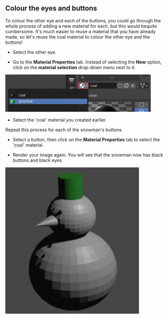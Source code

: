 ## Colour the eyes and buttons

To colour the other eye and each of the buttons, you could go through the whole process of adding a new material for each, but this would bequite cumbersome. It's much easier to reuse a material that you have already made, so let's reuse the coal material to colour the other eye and the buttons!

+ Select the other eye.

+ Go to the **Material Properties** tab. Instead of selecting the **New** option, click on the **material selection** drop-down menu next to it.

![Reselect the material](images/blender-sphere-material-reselect.png)

+ Select the 'coal' material you created earlier.

Repeat this process for each of the snowman's buttons.

+ Select a button, then click on the **Material Properties** tab to select the 'coal' material.

+ Render your image again. You will see that the snowman now has black buttons and black eyes.

![Snowman with black buttons](images/blender-snowman-black-buttons.png)